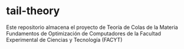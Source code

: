 # tail-theory
Este repositorio almacena el proyecto de Teoría de Colas de la Materia Fundamentos de Optimización de Computadores de la Facultad Experimental de Ciencias y Tecnología (FACYT)
